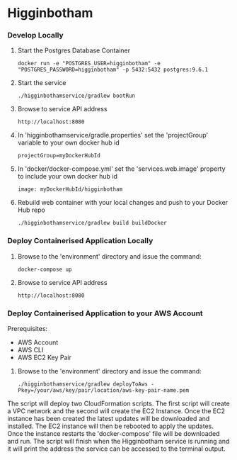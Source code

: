 # Higginbotham

### Develop Locally

1. Start the Postgres Database Container

    `docker run -e "POSTGRES_USER=higginbotham" -e "POSTGRES_PASSWORD=higginbotham" -p 5432:5432 postgres:9.6.1`

2. Start the service

    `./higginbothamservice/gradlew bootRun` 
     
3. Browse to service API address

    `http://localhost:8080`
    
4. In 'higginbothamservice/gradle.properties' set the 'projectGroup' variable to your own docker hub id

    `projectGroup=myDockerHubId`
    
5. In 'docker/docker-compose.yml' set the 'services.web.image' property to include your own docker hub id

    `image: myDockerHubId/higginbotham`

6. Rebuild web container with your local changes and push to your Docker Hub repo

    `./higginbothamservice/gradlew build buildDocker`
    
### Deploy Containerised Application Locally

1. Browse to the 'environment' directory and issue the command:

    `docker-compose up`

2. Browse to service API address

    `http://localhost:8080`

### Deploy Containerised Application to your AWS Account

Prerequisites:
  * AWS Account
  * AWS CLI
  * AWS EC2 Key Pair

1. Browse to the 'environment' directory and issue the command:

    `./higginbothamservice/gradlew deployToAws -Pkey=/your/aws/key/pair/location/aws-key-pair-name.pem`

The script will deploy two CloudFormation scripts.  The first script will create a VPC network
and the second will create the EC2 Instance.  Once the EC2 instance has been created the latest
updates will be downloaded and installed.  The EC2 instance will then be rebooted to apply the updates.
Once the instance restarts the 'docker-compose' file will be downloaded and run.  The script will finish
when the Higginbotham service is running and it will print the address the service can be accessed to
the terminal output.
